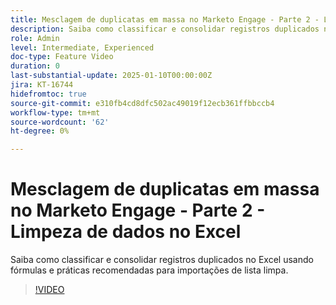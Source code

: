 ```yaml
---
title: Mesclagem de duplicatas em massa no Marketo Engage - Parte 2 - Limpeza de dados no Excel
description: Saiba como classificar e consolidar registros duplicados no Excel usando fórmulas e práticas recomendadas para importações de lista limpa.
role: Admin
level: Intermediate, Experienced
doc-type: Feature Video
duration: 0
last-substantial-update: 2025-01-10T00:00:00Z
jira: KT-16744
hidefromtoc: true
source-git-commit: e310fb4cd8dfc502ac49019f12ecb361ffbbccb4
workflow-type: tm+mt
source-wordcount: '62'
ht-degree: 0%

---
```



# Mesclagem de duplicatas em massa no Marketo Engage - Parte 2 - Limpeza de dados no Excel

Saiba como classificar e consolidar registros duplicados no Excel usando fórmulas e práticas recomendadas para importações de lista limpa.

>[!VIDEO](https://video.tv.adobe.com/v/3449683/?learn=on&enablevpops&captions=por_br)
